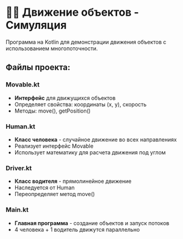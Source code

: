 # 🚶‍♂️ Движение объектов - Симуляция

Программа на Kotlin для демонстрации движения объектов с использованием многопоточности.

## Файлы проекта:

### Movable.kt
- **Интерфейс** для движущихся объектов
- Определяет свойства: координаты (x, y), скорость
- Методы: move(), getPosition()

### Human.kt  
- **Класс человека** - случайное движение во всех направлениях
- Реализует интерфейс Movable
- Использует математику для расчета движения под углом

### Driver.kt
- **Класс водителя** - прямолинейное движение
- Наследуется от Human
- Переопределяет метод move()

### Main.kt
- **Главная программа** - создание объектов и запуск потоков
- 4 человека + 1 водитель движутся параллельно

